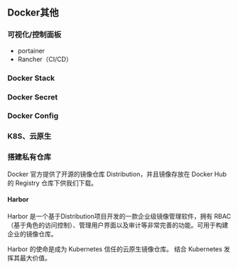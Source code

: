 ## Docker其他

### 可视化/控制面板

* portainer
* Rancher（CI/CD）

### Docker Stack



### Docker Secret



### Docker Config



### K8S、云原生



### 搭建私有仓库

Docker 官方提供了开源的镜像仓库 Distribution，并且镜像存放在 Docker Hub 的 Registry 仓库下供我们下载。

#### Harbor

Harbor 是一个基于Distribution项目开发的一款企业级镜像管理软件，拥有 RBAC （基于角色的访问控制）、管理用户界面以及审计等非常完善的功能。可用于构建企业的镜像仓库。

Harbor 的使命是成为 Kubernetes 信任的云原生镜像仓库。 结合 Kubernetes 发挥其最大价值。